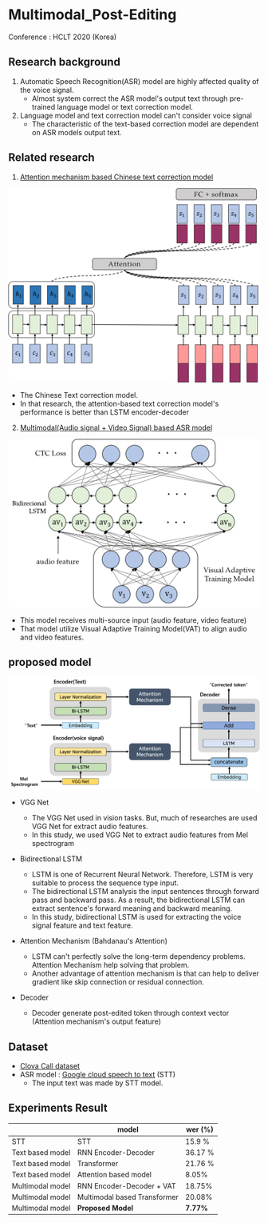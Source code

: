 # Multimodal_Post-Editing

Conference : HCLT 2020 (Korea)

## Research background

1. Automatic Speech Recognition(ASR) model are highly affected quality of the voice signal.
   - Almost system correct the ASR model's output text through pre-trained language model or text correction model. 
2. Language model and text correction model can't consider voice signal
   - The characteristic of the text-based correction model are dependent on ASR models output text.



## Related research

1. [Attention mechanism based Chinese text correction model](https://ieeexplore.ieee.org/document/9037666) 

![attention_based_text_correction](./img/attention_text_correction.png)

- The Chinese Text correction model.
- In that research, the attention-based text correction model's performance is better than LSTM  encoder-decoder

2. [Multimodal(Audio signal + Video Signal) based ASR model](https://www.isca-speech.org/archive/Interspeech_2017/abstracts/1296.html)

 ![VAT based speech recognition](./img/VAT_speech_recognition.png)

- This model receives multi-source input (audio feature, video feature)
- That model utilize Visual Adaptive Training Model(VAT) to align audio and video features.

## proposed model

![](./img/Attention_based_multimodal_model.png)

- VGG Net
  - The VGG Net used in vision tasks. But, much of researches are used VGG Net for extract audio features. 
  - In this study, we used VGG Net to extract audio features from Mel spectrogram 
- Bidirectional LSTM
  - LSTM is one of Recurrent Neural Network. Therefore, LSTM is very suitable to process the sequence type input.
  - The bidirectional LSTM analysis the input sentences through forward pass and backward pass. As a result, the bidirectional LSTM can extract sentence's forward meaning and backward meaning. 
  -  In this study, bidirectional LSTM is used for extracting the voice signal feature and text feature.
- Attention Mechanism (Bahdanau's Attention)
  - LSTM can't perfectly solve the long-term  dependency problems. Attention Mechanism help solving that problem.
  - Another advantage of attention mechanism is that can help to deliver gradient like skip connection or residual connection. 

- Decoder
  - Decoder generate post-edited token through context vector (Attention mechanism's output feature)

## Dataset

- [Clova Call dataset](https://github.com/clovaai/ClovaCall)
- ASR model : [Google cloud speech to text](https://cloud.google.com/speech-to-text?hl=ko&utm_source=google&utm_medium=cpc&utm_campaign=japac-KR-all-ko-dr-bkws-all-super-trial-e-dr-1009137&utm_content=text-ad-none-none-DEV_c-CRE_263225556651-ADGP_Hybrid%20%7C%20AW%20SEM%20%7C%20BKWS%20~%20T1%20%7C%20EXA%20%7C%20ML%20%7C%201%3A1%20%7C%20KR%20%7C%20ko%20%7C%20Speech%20%7C%20speech%20to%20text%20google%20%7C%20en-KWID_43700031880239721-kwd-94457331132&userloc_1009843-network_g&utm_term=KW_speech%20to%20text%20google&gclid=Cj0KCQjwuL_8BRCXARIsAGiC51A3ShDYZCmEkx-aQOShSNCUqnnn5cDIPOwQQkSsnGZMyXLUy4H-U9AaAqUsEALw_wcB) (STT)
  - The input text was made by STT model. 

## Experiments Result

|                  | model                        | wer (%)   |
| ---------------- | ---------------------------- | --------- |
| STT              | STT                          | 15.9 %    |
| Text based model | RNN Encoder-Decoder          | 36.17 %   |
| Text based model | Transformer                  | 21.76 %   |
| Text based model | Attention based model        | 8.05%     |
| Multimodal model | RNN Encoder-Decoder + VAT    | 18.75%    |
| Multimodal model | Multimodal based Transformer | 20.08%    |
| Multimodal model | **Proposed Model**           | **7.77%** |

